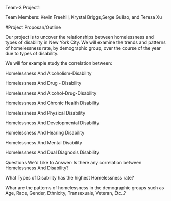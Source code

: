Team-3  Project1

Team Members: Kevin Freehill, Krystal Briggs,Serge Guilao, and Teresa Xu

#Project Proposan/Outline

Our project is to uncover the relationships between homelessness and types of disability in New York City. We will examine the trends and patterns of homelessness rate, by demographic group, over the course of the year due to types of disability.

We will for example study the correlation between:

Homelessness And Alcoholism-Disability

Homelessness And Drug - Disability

Homelessness And Alcohol-Drug-Disability

Homelessness And Chronic Health Disability

Homelessness And Physical Disability

Homelessness And Developmental Disability

Homelessness And Hearing Disability

Homelessness And Mental Disability

Homelessness And Dual Diagnosis Disability

Questions We'd Like to Answer:
Is there any correlation between Homelessness And Disability?

What Types of Disability has the highest Homelessness rate?

Whar are the patterns of homelessness in the demographic groups such as Age, Race, Gender, Ethnicity, Transexuals, Veteran, Etc..?

